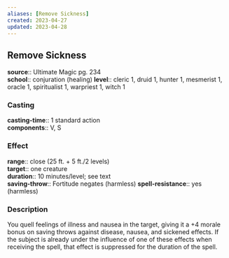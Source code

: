 ```yaml
---
aliases: [Remove Sickness]
created: 2023-04-27
updated: 2023-04-28
---
```


## Remove Sickness

**source**:: Ultimate Magic pg. 234  
**school**:: conjuration (healing)
**level**:: cleric 1, druid 1, hunter 1, mesmerist 1, oracle 1, spiritualist 1, warpriest 1, witch 1

### Casting

**casting-time**:: 1 standard action  
**components**:: V, S

### Effect

**range**:: close (25 ft. + 5 ft./2 levels)  
**target**:: one creature  
**duration**:: 10 minutes/level; see text  
**saving-throw**:: Fortitude negates (harmless)
**spell-resistance**:: yes (harmless)

### Description

You quell feelings of illness and nausea in the target, giving it a +4 morale bonus on saving throws against disease, nausea, and sickened effects. If the subject is already under the influence of one of these effects when receiving the spell, that effect is suppressed for the duration of the spell.
